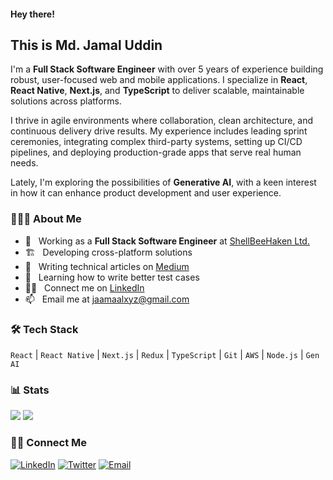 #### Hey there!

## This is Md. Jamal Uddin

I'm a **Full Stack Software Engineer** with over 5 years of experience building robust, user-focused web and mobile applications. I specialize in **React**, **React Native**, **Next.js**, and **TypeScript** to deliver scalable, maintainable solutions across platforms.

I thrive in agile environments where collaboration, clean architecture, and continuous delivery drive results. My experience includes leading sprint ceremonies, integrating complex third-party systems, setting up CI/CD pipelines, and deploying production-grade apps that serve real human needs.

Lately, I'm exploring the possibilities of **Generative AI**, with a keen interest in how it can enhance product development and user experience.

### 👨🏻‍💻 About Me

- 💼 &nbsp; Working as a **Full Stack Software Engineer** at [ShellBeeHaken Ltd.](https://shellbeehaken.com/)
- 🏗️ &nbsp; Developing cross-platform solutions
- 📝 &nbsp; Writing technical articles on [Medium](https://medium.com/@jaamaalxyz)
- 📖 &nbsp; Learning how to write better test cases
- 👨‍💻 &nbsp; Connect me on [LinkedIn](https://linkedin.com/in/jaamaalxyz/)
- 📫 &nbsp; Email me at [jaamaalxyz@gmail.com](mailto:jaamaalxyz@gmail.com)

### 🛠 Tech Stack

`React` | `React Native` | `Next.js` | `Redux` | `TypeScript` | `Git` | `AWS` | `Node.js` | `Gen AI`

### 📊 Stats

[![](https://komarev.com/ghpvc/?username=jaamaalxyz&color=blue&label=Profile%20Views)](https://github.com/jaamaalxyz/jaamaalxyz)
[![](https://img.shields.io/github/followers/jaamaalxyz?label=GitHub%20Followers)](https://github.com/jaamaalxyz)

### 🤝🏻 Connect Me

<p>
<a href="https://www.linkedin.com/in/jaamaalxyz/"><img alt="LinkedIn" src="https://img.shields.io/badge/LinkedIn-gray?style=flat-square&logo=linkedin"></a>
<a href="https://twitter.com/jaamaalxyz" target="blank"><img alt="Twitter" src="https://img.shields.io/badge/twitter-gray?style=flat-square&logo=twitter"/></a>  
<a href="mailto:jaamaalxyz@gmail.com"><img alt="Email" src="https://img.shields.io/badge/Email-jaamaalxyz@gmail.com-blue?style=flat-square&logo=gmail"></a>
</p>
